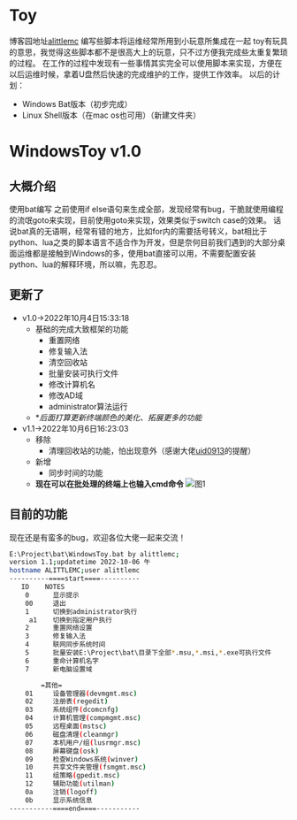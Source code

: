 # Toy
博客园地址[alittlemc](https://www.cnblogs.com/alittlemc/p/16753896.html)
编写些脚本将运维经常所用到小玩意所集成在一起
toy有玩具的意思，我觉得这些脚本都不是很高大上的玩意，只不过方便我完成些太重复繁琐的过程。
在工作的过程中发现有一些事情其实完全可以使用脚本来实现，方便在以后运维时候，拿着U盘然后快速的完成维护的工作，提供工作效率。
以后的计划：
* Windows Bat版本（初步完成）
* Linux Shell版本（在mac os也可用）（新建文件夹）

# WindowsToy v1.0
## 大概介绍
使用bat编写
之前使用if else语句来生成全部，发现经常有bug，干脆就使用编程的流氓goto来实现，目前使用goto来实现，效果类似于switch case的效果。
话说bat真的无语啊，经常有错的地方，比如for内的需要括号转义，bat相比于python、lua之类的脚本语言不适合作为开发，但是奈何目前我们遇到的大部分桌面运维都是接触到Windows的多，使用bat直接可以用，不需要配置安装python、lua的解释环境，所以嘛，先忍忍。
## 更新了
* v1.0->2022年10月4日15:33:18
  * 基础的完成大致框架的功能
    * 重置网络
    * 修复输入法
    * 清空回收站
    * 批量安装可执行文件
    * 修改计算机名
    * 修改AD域
    * administrator算法运行
  * **后面打算更新终端颜色的美化、拓展更多的功能*
* v1.1->2022年10月6日16:23:03
  * 移除
    * 清理回收站的功能，怕出现意外（感谢大佬[uid0913](https://home.cnblogs.com/u/810453/)的提醒）
  * 新增
    * 同步时间的功能
  * **现在可以在批处理的终端上也输入cmd命令**
![图1](https://img2022.cnblogs.com/blog/2928139/202210/2928139-20221006162504104-705429312.png)
## 目前的功能
现在还是有蛮多的bug，欢迎各位大佬一起来交流！
``` bash
E:\Project\bat\WindowsToy.bat by alittlemc;
version 1.1;updatetime 2022-10-06 午
hostname ALITTLEMC;user alittlemc
----------====start====----------
   ID    NOTES
    0      显示提示
    00     退出
    1      切换到administrator执行
     a1    切换到指定用户执行
    2      重置网络设置
    3      修复输入法
    4      联网同步系统时间
    5      批量安装E:\Project\bat\目录下全部*.msu,*.msi,*.exe可执行文件
    6      重命计算机名字
    7      新电脑设置域

        =其他=
    01     设备管理器(devmgmt.msc)
    02     注册表(regedit)
    03     系统组件(dcomcnfg)
    04     计算机管理(compmgmt.msc)
    05     远程桌面(mstsc)
    06     磁盘清理(cleanmgr)
    07     本机用户/组(lusrmgr.msc)
    08     屏幕键盘(osk)
    09     检查Windows系统(winver)
    10     共享文件夹管理(fsmgmt.msc)
    11     组策略(gpedit.msc)
    12     辅助功能(utilman)
    0a     注销(logoff)
    0b     显示系统信息
-----------====end====-----------
```
